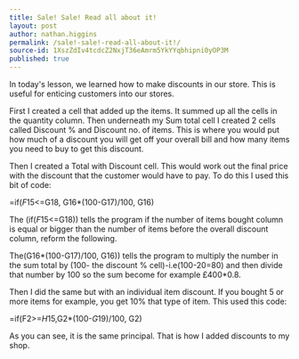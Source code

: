```yaml
---
title: Sale! Sale! Read all about it!
layout: post
author: nathan.higgins
permalink: /sale!-sale!-read-all-about-it!/
source-id: 1XszZdIv4tcdcZ2NxjT36eAmrm5YkYYqbhipni0yOP3M
published: true
---
```

In today's lesson, we learned how to make discounts in our store. This is useful for enticing customers into our stores.

First I created a cell that added up the items. It summed up all the cells in the quantity column. Then underneath my Sum total cell I created 2 cells called Discount % and Discount no. of items. This is where you would put how much of a discount you will get off your overall bill and how many items you need to buy to get this discount.

Then I created a Total with Discount cell. This would work out the final price with the discount that the customer would have to pay. To do this I used this bit of code:

=if($F$15<=G18, G16*(100-G17)/100, G16)

The (if($F$15<=G18)) tells the program if the number of items bought column is equal or bigger than the number of items before the overall discount column, reform the following.

The(G16*(100-G17)/100, G16)) tells the program to multiply the number in the sum total by (100- the discount % cell)-i.e(100-20=80) and then divide that number by 100 so the sum become for example £400*0.8.

Then I did the same but with an individual item discount. If you bought 5 or more items for example, you get 10% that type of item. This used this code:

=if(F2>=$H$15,G2*(100-$G$19)/100, G2)

As you can see, it is the same principal. That is how I added discounts to my shop.


